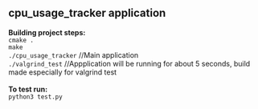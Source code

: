## cpu_usage_tracker application

**Building project steps:**<br>
``cmake .``<br>
``make``<br>
``./cpu_usage_tracker``       //Main application<br>
``./valgrind_test``           //Appplication will be running for about 5 seconds, build made especially for valgrind test<br>
<br>
**To test run:**<br>
``python3 test.py``
